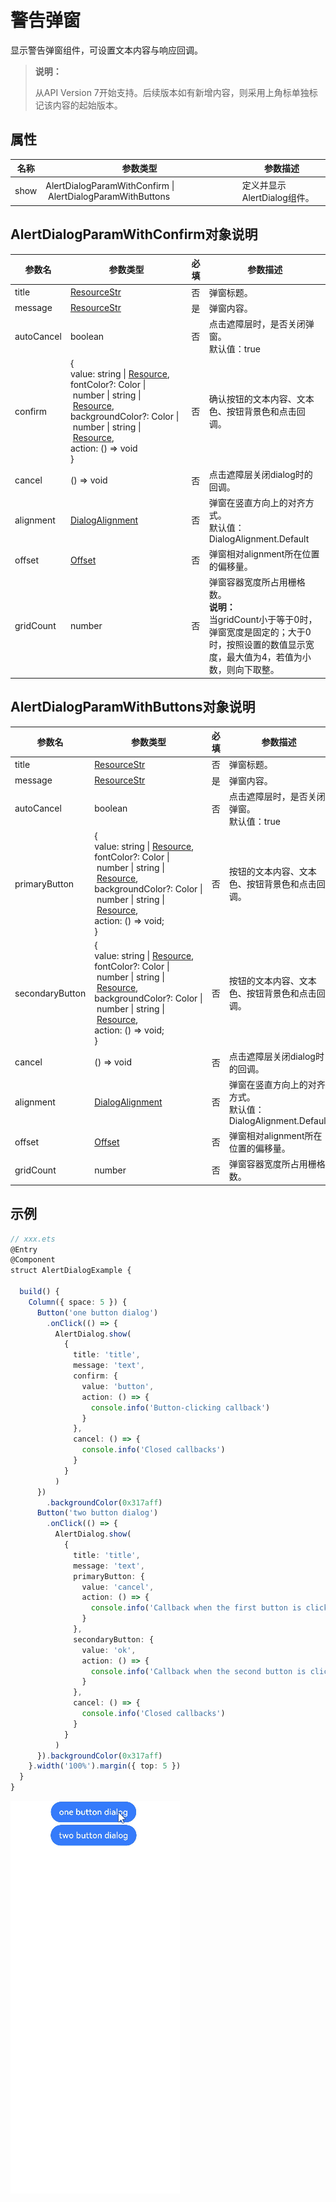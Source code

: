 # 警告弹窗

显示警告弹窗组件，可设置文本内容与响应回调。

>  **说明：**
>
> 从API Version 7开始支持。后续版本如有新增内容，则采用上角标单独标记该内容的起始版本。


## 属性

| 名称    | 参数类型  | 参数描述 |
| ---- | --------------- | -------- |
| show | AlertDialogParamWithConfirm&nbsp;\|&nbsp;AlertDialogParamWithButtons  | 定义并显示AlertDialog组件。 |

## AlertDialogParamWithConfirm对象说明
| 参数名       | 参数类型     | 必填     | 参数描述         |
| ---------- | ---------------- | ---------- | ------------------------------- |
| title      | [ResourceStr](ts-types.md#resourcestr) | 否    | 弹窗标题。 |
| message    | [ResourceStr](ts-types.md#resourcestr) | 是    | 弹窗内容。 |
| autoCancel | boolean | 否   | 点击遮障层时，是否关闭弹窗。<br>默认值：true |
| confirm    | {<br/>value:&nbsp;string&nbsp;\|&nbsp;[Resource](ts-types.md#resource),<br/>fontColor?:&nbsp;Color&nbsp;\|&nbsp;number&nbsp;\|&nbsp;string&nbsp;\|&nbsp;[Resource](ts-types.md#resource),<br/>backgroundColor?:&nbsp;Color&nbsp;\|&nbsp;number&nbsp;\|&nbsp;string&nbsp;\|&nbsp;[Resource](ts-types.md#resource),<br/>action:&nbsp;()&nbsp;=&gt;&nbsp;void<br/>} | 否   | 确认按钮的文本内容、文本色、按钮背景色和点击回调。 |
| cancel     | ()&nbsp;=&gt;&nbsp;void      | 否     | 点击遮障层关闭dialog时的回调。 |
| alignment  | [DialogAlignment](ts-methods-custom-dialog-box.md#dialogalignment枚举说明) | 否   | 弹窗在竖直方向上的对齐方式。<br>默认值：DialogAlignment.Default |
| offset     | [Offset](ts-types.md#offset) | 否     | 弹窗相对alignment所在位置的偏移量。 |
| gridCount  | number                       | 否     | 弹窗容器宽度所占用栅格数。<br/>**说明：**<br/>当gridCount小于等于0时，弹窗宽度是固定的；大于0时，按照设置的数值显示宽度，最大值为4，若值为小数，则向下取整。 |

## AlertDialogParamWithButtons对象说明
| 参数名             | 参数类型                | 必填     | 参数描述                     |
| --------------- | ---------------------- | ------------ | --------------------- |
| title           | [ResourceStr](ts-types.md#resourcestr) | 否     | 弹窗标题。              |
| message         | [ResourceStr](ts-types.md#resourcestr) | 是     | 弹窗内容。              |
| autoCancel      | boolean           | 否   | 点击遮障层时，是否关闭弹窗。<br>默认值：true      |
| primaryButton   | {<br/>value:&nbsp;string&nbsp;\|&nbsp;[Resource](ts-types.md#resource),<br/>fontColor?:&nbsp;Color&nbsp;\|&nbsp;number&nbsp;\|&nbsp;string&nbsp;\|&nbsp;[Resource](ts-types.md#resource),<br/>backgroundColor?:&nbsp;Color&nbsp;\|&nbsp;number&nbsp;\|&nbsp;string&nbsp;\|&nbsp;[Resource](ts-types.md#resource),<br/>action:&nbsp;()&nbsp;=&gt;&nbsp;void;<br/>} | 否 | 按钮的文本内容、文本色、按钮背景色和点击回调。 |
| secondaryButton | {<br/>value:&nbsp;string&nbsp;\|&nbsp;[Resource](ts-types.md#resource),<br/>fontColor?:&nbsp;Color&nbsp;\|&nbsp;number&nbsp;\|&nbsp;string&nbsp;\|&nbsp;[Resource](ts-types.md#resource),<br/>backgroundColor?:&nbsp;Color&nbsp;\|&nbsp;number&nbsp;\|&nbsp;string&nbsp;\|&nbsp;[Resource](ts-types.md#resource),<br/>action:&nbsp;()&nbsp;=&gt;&nbsp;void;<br/>} | 否  | 按钮的文本内容、文本色、按钮背景色和点击回调。 |
| cancel          | ()&nbsp;=&gt;&nbsp;void      | 否  | 点击遮障层关闭dialog时的回调。         |
| alignment       | [DialogAlignment](ts-methods-custom-dialog-box.md#dialogalignment枚举说明) | 否   | 弹窗在竖直方向上的对齐方式。<br>默认值：DialogAlignment.Default |
| offset          | [Offset](ts-types.md#offset) | 否  | 弹窗相对alignment所在位置的偏移量。 |
| gridCount       | number                       | 否  | 弹窗容器宽度所占用栅格数。          |

## 示例

```ts
// xxx.ets
@Entry
@Component
struct AlertDialogExample {
  
  build() {
    Column({ space: 5 }) {
      Button('one button dialog')
        .onClick(() => {
          AlertDialog.show(
            {
              title: 'title',
              message: 'text',
              confirm: {
                value: 'button',
                action: () => {
                  console.info('Button-clicking callback')
                }
              },
              cancel: () => {
                console.info('Closed callbacks')
              }
            }
          )
      })
        .backgroundColor(0x317aff)
      Button('two button dialog')
        .onClick(() => {
          AlertDialog.show(
            {
              title: 'title',
              message: 'text',
              primaryButton: {
                value: 'cancel',
                action: () => {
                  console.info('Callback when the first button is clicked')
                }
              },
              secondaryButton: {
                value: 'ok',
                action: () => {
                  console.info('Callback when the second button is clicked')
                }
              },
              cancel: () => {
                console.info('Closed callbacks')
              }
            }
          )
      }).backgroundColor(0x317aff)
    }.width('100%').margin({ top: 5 })
  }
}
```

![zh-cn_image_0000001174582844](figures/zh-cn_image_0000001174582844.gif)
